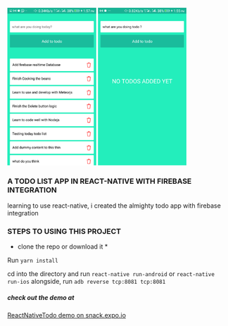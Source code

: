 <p>
<img src="./todo-list.png" width="40%" alt="todo-list-item screen"/>
<img src="./empty-screen-todo.png" width="40%" alt="empty screen todo list"/>
</p>

### A TODO LIST APP IN REACT-NATIVE WITH FIREBASE INTEGRATION

learning to use react-native, i created the almighty todo app
with firebase integration

### STEPS TO USING THIS PROJECT

* clone the repo or download it *

Run `yarn install`

cd into the directory and run `react-native run-android` or `react-native run-ios`
alongside, run `adb reverse tcp:8081 tcp:8081`


##### check out the demo at 
<a href="https://snack.expo.io/Sy3jv6ynb">ReactNativeTodo demo on snack.expo.io</a>
